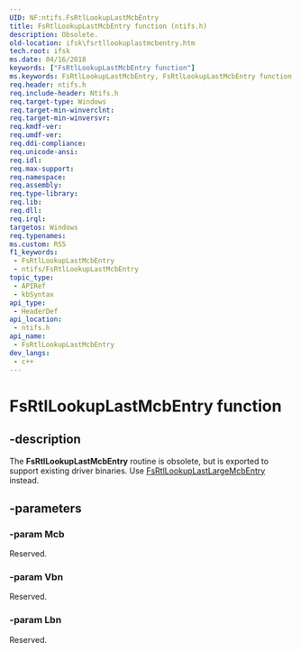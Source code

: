 ```yaml
---
UID: NF:ntifs.FsRtlLookupLastMcbEntry
title: FsRtlLookupLastMcbEntry function (ntifs.h)
description: Obsolete.
old-location: ifsk\fsrtllookuplastmcbentry.htm
tech.root: ifsk
ms.date: 04/16/2018
keywords: ["FsRtlLookupLastMcbEntry function"]
ms.keywords: FsRtlLookupLastMcbEntry, FsRtlLookupLastMcbEntry function [Installable File System Drivers], fsrtlref_432dcb48-ee5d-4eef-89ee-d10e6e8a9da7.xml, ifsk.fsrtllookuplastmcbentry, ntifs/FsRtlLookupLastMcbEntry
req.header: ntifs.h
req.include-header: Ntifs.h
req.target-type: Windows
req.target-min-winverclnt: 
req.target-min-winversvr: 
req.kmdf-ver: 
req.umdf-ver: 
req.ddi-compliance: 
req.unicode-ansi: 
req.idl: 
req.max-support: 
req.namespace: 
req.assembly: 
req.type-library: 
req.lib: 
req.dll: 
req.irql: 
targetos: Windows
req.typenames: 
ms.custom: RS5
f1_keywords:
 - FsRtlLookupLastMcbEntry
 - ntifs/FsRtlLookupLastMcbEntry
topic_type:
 - APIRef
 - kbSyntax
api_type:
 - HeaderDef
api_location:
 - ntifs.h
api_name:
 - FsRtlLookupLastMcbEntry
dev_langs:
 - c++
---
```


# FsRtlLookupLastMcbEntry function


## -description

The <b>FsRtlLookupLastMcbEntry</b> routine is obsolete, but is exported to support existing driver binaries. Use <a href="/windows-hardware/drivers/ddi/ntifs/nf-ntifs-_fsrtl_advanced_fcb_header-fsrtllookuplastlargemcbentry">FsRtlLookupLastLargeMcbEntry</a> instead.

## -parameters

### -param Mcb

<p>Reserved.</p>

### -param Vbn

Reserved.

### -param Lbn

Reserved.

